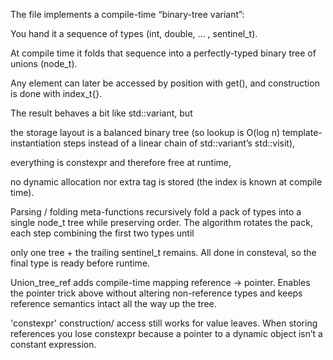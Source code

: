 The file implements a compile-time “binary-tree variant”:

You hand it a sequence of types (int, double, … , sentinel_t).

At compile time it folds that sequence into a perfectly-typed binary tree of unions (node_t).

Any element can later be accessed by position with get<Index>(), and construction is done with index_t<N>{}.

The result behaves a bit like std::variant, but

the storage layout is a balanced binary tree (so lookup is O(log n) template-instantiation steps instead of a linear chain of std::variant’s std::visit),

everything is constexpr and therefore free at runtime,

no dynamic allocation nor extra tag is stored (the index is known at compile time).

Parsing / folding meta-functions recursively fold a pack of types into a single node_t tree while preserving order. The algorithm rotates the pack, each step combining the first two types until 

only one tree + the trailing sentinel_t remains. All done in consteval, so the final type is ready before runtime.

Union_tree_ref adds compile-time mapping reference → pointer. Enables the pointer trick above without altering non-reference types and keeps reference semantics intact all the way up the tree.

'constexpr' construction/ access still works for value leaves. When storing references you lose constexpr because a pointer to a dynamic object isn’t a constant expression.